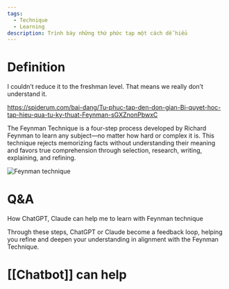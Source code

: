 ```yaml
---
tags:
  - Technique
  - Learning
description: Trình bày những thứ phức tạp một cách dễ hiểu
---
```

# Definition

I couldn’t reduce it to the freshman level. That means we really don’t understand it.

https://spiderum.com/bai-dang/Tu-phuc-tap-den-don-gian-Bi-quyet-hoc-tap-hieu-qua-tu-ky-thuat-Feynman-sGXZnonPbwxC

The Feynman Technique is a four-step process developed by Richard Feynman to learn any subject—no matter how hard or complex it is. This technique rejects memorizing facts without understanding their meaning and favors true comprehension through selection, research, writing, explaining, and refining.

![Feynman technique](https://res.cloudinary.com/imagist/image/fetch/q_auto,f_auto,c_scale,w_1120/https%3A%2F%2Ftdinspiration.wpengine.com%2Fwp-content%2Fuploads%2F2020%2F02%2Ffeynman-technique_graphic-1_resize-1.png)

# Q&A

How ChatGPT, Claude can help me to learn with Feynman technique

Through these steps, ChatGPT or Claude become a feedback loop, helping you refine and deepen your understanding in alignment with the Feynman Technique.

# [[Chatbot]] can help